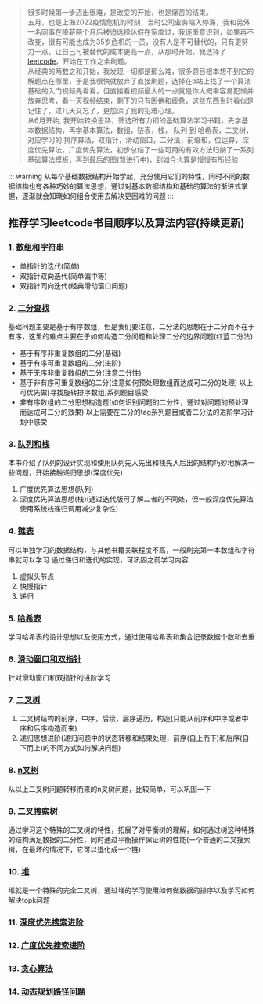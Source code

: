 
> 很多时候第一步迈出很难，是改变的开始，也是痛苦的结束。  
> 五月，也是上海2022疫情危机的时刻，当时公司业务陷入停滞，我和另外一名同事在降薪两个月后被迫选择休假在家度过，我逐渐意识到，如果再不改变，很有可能也成为35岁危机的一员，没有人是不可替代的，只有更努力一点，让自己可被替代的成本更高一点，从那时开始，我选择了[leetcode](https://leetcode.cn/)，开始在工作之余刷题。  
> 从经典的两数之和开始，我发现一切都是那么难，很多题目根本想不到它的解题点在哪里，于是我很快就放弃了直接刷题，选择在b站上找了一个算法基础的入门视频先看看，但直接看视频最大的一点就是你大概率容易犯懒并放弃思考，看一天视频结束，剩下的只有困倦和疲惫，这些东西当时看似是记住了，过几天又忘了，更加深了我的犯难心理。  
> 从6月开始, 我开始转换思路，筛选所有力扣的基础算法学习书籍，先学基本数据结构，再学基本算法，数组，链表，栈， 队列 到 哈希表，二叉树，对应学习的 排序算法，双指针，滑动窗口，二分法，前缀和，位运算，深度优先算法，广度优先算法，初步总结了一些可用的有效方法归纳了一系列基础算法模板，再到最后的图(暂进行中)，到如今也算是慢慢有所经验



::: warning
从每个基础数据结构开始学起，充分使用它们的特性，同时不同的数据结构也有各种巧妙的算法思想，通过对基本数据结构和基础的算法的渐进式掌握，逐渐就会知晓如何组合使用去解决更困难的问题
:::
## 推荐学习leetcode书目顺序以及算法内容(持续更新)
### 1. [数组和字符串](https://leetcode.cn/leetbook/detail/array-and-string/)
- 单指针的迭代(简单)
- 双指针双向迭代(简单偏中等)
- 双指针同向迭代(经典滑动窗口问题)
### 2. [二分查找](https://leetcode.cn/leetbook/detail/binary-search/)
基础问题主要是基于有序数组，但是我们要注意，二分法的思想在于二分而不在于有序，这里的难点主要在于如何构造二分问题和处理二分的边界问题(红蓝二分法)
- 基于有序非重复数组的二分(基础)
- 基于有序可重复数组的二分(进阶)
- 基于无序非重复数组的二分(注意二分性)
- 基于非有序可重复数组的二分(注意如何预处理数组而达成可二分的处理)
以上可优先做[寻找旋转排序数组]系列题目感受
- 非有序数组的二分思想构造题(如何识别问题的二分性，通过对问题的预处理而达成可二分的效果)
以上需要在二分的tag系列题目或者二分法的进阶学习计划中感受
### 3. [队列和栈](https://leetcode.cn/leetbook/detail/queue-stack/)
本书介绍了队列的设计实现和使用队列先入先出和栈先入后出的结构巧妙地解决一些问题，开始接触递归思想(深度优先)
1. 广度优先算法思想(队列)
2. 深度优先算法思想(栈)(通过迭代版可了解二者的不同处，但一般深度优先算法使用系统栈递归调用减少复杂性)
### 4. [链表](https://leetcode.cn/leetbook/detail/linked-list/)
可以单独学习的数据结构，与其他书籍关联程度不高，一般刷完第一本数组和字符串就可以学习
通过递归和迭代的实现，可巩固之前学习内容
1. 虚拟头节点
2. 快慢指针
3. 递归
### 5. [哈希表](https://leetcode.cn/leetbook/detail/hash-table-plus/)
学习哈希表的设计思想以及使用方式，通过使用哈希表和集合记录数据个数和去重
### 6. [滑动窗口和双指针](https://leetcode.cn/leetbook/detail/sliding-window-and-two-pointers/)
针对滑动窗口和双指针的进阶学习
### 7. [二叉树](https://leetcode.cn/leetbook/detail/data-structure-binary-tree/)
1. 二叉树结构的前序，中序，后续，层序遍历，构造(只能从前序和中序或者中序和后序构造而来)
2. 递归思想进阶(递归问题中的状态转移和结果处理，前序(自上而下)和后序(自下而上)的不同方式如何解决问题)
### 8. [n叉树](https://leetcode.cn/leetbook/detail/n-ary-tree/)
从以上二叉树问题转移而来的n叉树问题，比较简单，可以巩固一下
### 9. [二叉搜索树](https://leetcode.cn/leetbook/detail/introduction-to-data-structure-binary-search-tree/)
通过学习这个特殊的二叉树的特性，拓展了对平衡树的理解，如何通过树这种特殊的结构满足数据的二分性，同时通过平衡操作保证树的性能(一个普通的二叉搜索树，在最坏的情况下，它可以退化成一个链)
### 10. [堆](https://leetcode.cn/leetbook/detail/heap/)
堆就是一个特殊的完全二叉树，通过堆的学习使用如何做数据的排序以及学习如何解决topk问题
### 11. [深度优先搜索进阶](https://leetcode.cn/leetbook/detail/dfs/)

### 12. [广度优先搜索进阶](https://leetcode.cn/leetbook/detail/bfs/)

### 13. [贪心算法](https://leetcode.cn/leetbook/detail/greedy/)
### 14. [动态规划路径问题](https://leetcode.cn/leetbook/detail/path-problems-in-dynamic-programming/)